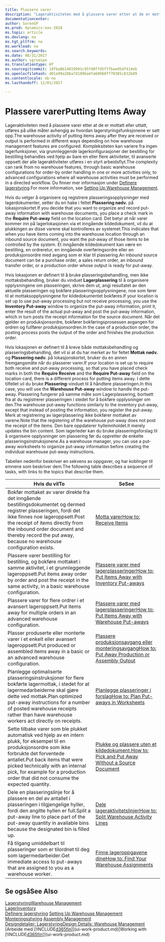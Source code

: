 ```yaml
---
title: Plassere varer
description: "Lageraktiviteten med å plassere varer etter at de er mottatt eller uttatt, utføres på ulike måter avhengig av hvordan lagerstyringsfunksjonene er satt opp."
documentationcenter: 
author: SorenGP
ms.prod: dynamics-nav-2018
ms.topic: article
ms.devlang: na
ms.tgt_pltfrm: na
ms.workload: na
ms.search.keywords: 
ms.date: 08/31/2017
ms.author: sgroespe
ms.translationtype: HT
ms.sourcegitcommit: 1dfba8b14019991c95f40ffd5f7fbaed5df414eb
ms.openlocfilehash: d01e99a286a7d1896a4fa68968ff70385c832b89
ms.contentlocale: nb-no
ms.lasthandoff: 12/01/2017

---
```

# <a name="putting-items-away"></a><span data-ttu-id="b4789-103">Plassere varer</span><span class="sxs-lookup"><span data-stu-id="b4789-103">Putting Items Away</span></span>
<span data-ttu-id="b4789-104">Lageraktiviteten med å plassere varer etter at de er mottatt eller uttatt, utføres på ulike måter avhengig av hvordan lagerstyringsfunksjonene er satt opp.</span><span class="sxs-lookup"><span data-stu-id="b4789-104">The warehouse activity of putting items away after they are received or output is performed in different ways depending on how warehouse management features are configured.</span></span> <span data-ttu-id="b4789-105">Kompleksiteten kan variere fra ingen lagerfunksjoner, via grunnleggende lagerkonfigurasjoner der bestilling for bestilling behandles ved hjelp av bare en eller flere aktiviteter, til avanserte oppsett der alle lageraktiviteter utføres i en styrt arbeidsflyt.</span><span class="sxs-lookup"><span data-stu-id="b4789-105">The complexity can rank from no warehouse features, through basic warehouse configurations for order-by order handling in one or more activities only, to advanced configurations where all warehouse activities must be performed in a directed workflow.</span></span> <span data-ttu-id="b4789-106">Du finner mer informasjon under [Definere lagerstyring](warehouse-setup-warehouse.md).</span><span class="sxs-lookup"><span data-stu-id="b4789-106">For more information, see [Setting Up Warehouse Management](warehouse-setup-warehouse.md).</span></span>

<span data-ttu-id="b4789-107">Hvis du velger å organisere og registrere plasseringsopplysninger med lagerdokumenter, setter du en hake i feltet **Plassering nødv.** på lokasjonskortet.</span><span class="sxs-lookup"><span data-stu-id="b4789-107">If you decide that you want to organize and record put-away information with warehouse documents, you place a check mark in the **Require Put-away** field on the location card.</span></span> <span data-ttu-id="b4789-108">Det betyr at når varer kommer inn på lagerlokasjonen via et inngående kildedokument, vil du at plukkingen av disse varene skal kontrolleres av systemet.</span><span class="sxs-lookup"><span data-stu-id="b4789-108">This indicates that when you have items coming into the warehouse location through an inbound source document, you want the put-away of those items to be controlled by the system.</span></span> <span data-ttu-id="b4789-109">Et inngående kildedokument kan være en bestilling, en ordreretur, en inngående overføringsordre eller en produksjonsordre med avgang som er klar til plassering.</span><span class="sxs-lookup"><span data-stu-id="b4789-109">An inbound source document can be a purchase order, a sales return order, an inbound transfer order, or a production order whose output is ready for put-away.</span></span>  

<span data-ttu-id="b4789-110">Hvis lokasjonen er definert til å bruke plasseringsbehandling, men ikke mottaksbehandling, bruker du vinduet **Lagerplassering** til å organisere opplysningene om plasseringen, skrive dem ut, angi resultatet av den aktuelle plasseringen og bokføre plasseringsopplysningene, noe som fører til at mottaksopplysningene for kildedokumentet bokføres.</span><span class="sxs-lookup"><span data-stu-id="b4789-110">If your location is set up to use put-away processing but not receive processing, you use the **Inventory Put-away** window to organize the put-away information, print it, enter the result of the actual put-away and post the put-away information, which in turn posts the receipt information for the source document.</span></span> <span data-ttu-id="b4789-111">Når det gjelder en produksjonsordre, bokfører bokføringsprosessen avgangen for ordren og fullfører produksjonsordren.</span><span class="sxs-lookup"><span data-stu-id="b4789-111">In the case of a production order, the posting process posts the output of the order and finishes the production order.</span></span>

<span data-ttu-id="b4789-112">Hvis lokasjonen er definert til å kreve både mottaksbehandling og plasseringsbehandling, det vil si at du har merket av for feltet **Mottak nødv.** og **Plassering nødv.** på lokasjonskortet, bruker du en annen fremgangsmåte når du plasserer varer.</span><span class="sxs-lookup"><span data-stu-id="b4789-112">If your location is set up to require both receive and put-away processing, so that you have placed check marks in both the **Require Receive** and the **Require Put-away** field on the location card, there is a different process for putting items away.</span></span> <span data-ttu-id="b4789-113">I dette tilfellet vil du bruke **Plassering**-vinduet til å håndtere plasseringen.</span><span class="sxs-lookup"><span data-stu-id="b4789-113">In this case, you will use the **Warehouse Put-away** window to handle the put-away.</span></span> <span data-ttu-id="b4789-114">Plassering fungerer på samme måte som Lagerplassering, bortsett fra at du registrerer plasseringen i stedet for å bokføre opplysninger om den.</span><span class="sxs-lookup"><span data-stu-id="b4789-114">The warehouse put-away functions similarly to the inventory put-away, except that instead of posting the information, you register the put-away.</span></span> <span data-ttu-id="b4789-115">Merk at registrering av lagerplassering ikke bokfører mottaket av varene.</span><span class="sxs-lookup"><span data-stu-id="b4789-115">Note that the registering of the warehouse put-away does not post the receipt of the items.</span></span> <span data-ttu-id="b4789-116">Den bare oppdaterer hylleinnholdet.</span><span class="sxs-lookup"><span data-stu-id="b4789-116">It merely updates the bin content.</span></span> <span data-ttu-id="b4789-117">Som lagerleder kan du bruke plasseringsforslag til å organisere opplysninger om plassering før du oppretter de enkelte plasseringsinstruksjonene.</span><span class="sxs-lookup"><span data-stu-id="b4789-117">As a warehouse manager, you can use a put-away worksheets to organize put-away information before creating the individual warehouse put-away instructions.</span></span>

<span data-ttu-id="b4789-118">Tabellen nedenfor beskriver en sekvens av oppgaver, og har koblinger til emnene som beskriver dem.</span><span class="sxs-lookup"><span data-stu-id="b4789-118">The following table describes a sequence of tasks, with links to the topics that describe them.</span></span>   

|<span data-ttu-id="b4789-119">**Hvis du vil**</span><span class="sxs-lookup"><span data-stu-id="b4789-119">**To**</span></span>|<span data-ttu-id="b4789-120">**Se**</span><span class="sxs-lookup"><span data-stu-id="b4789-120">**See**</span></span>|  
|------------|-------------|  
|<span data-ttu-id="b4789-121">Bokfør mottaket av varer direkte fra det inngående bestillingsdokumentet og dermed registrer plasseringen, fordi det ikke finnes noe lageroppsett.</span><span class="sxs-lookup"><span data-stu-id="b4789-121">Post the receipt of items directly from the inbound order document and thereby record the put away, because no warehouse configuration exists.</span></span>|[<span data-ttu-id="b4789-122">Motta varer</span><span class="sxs-lookup"><span data-stu-id="b4789-122">How to: Receive Items</span></span>](warehouse-how-receive-items.md)|  
|<span data-ttu-id="b4789-123">Plassere varer bestilling for bestilling, og bokføre mottaket i samme aktivitet, i et grunnleggende lageroppsett.</span><span class="sxs-lookup"><span data-stu-id="b4789-123">Put items away order by order and post the receipt in the same activity, in a basic warehouse configuration.</span></span>|[<span data-ttu-id="b4789-124">Plassere varer med lagerplasseringer</span><span class="sxs-lookup"><span data-stu-id="b4789-124">How to: Put Items Away with Inventory Put-aways</span></span>](warehouse-how-to-put-items-away-with-inventory-put-aways.md)|  
|<span data-ttu-id="b4789-125">Plassere varer for flere ordrer i et avansert lageroppsett.</span><span class="sxs-lookup"><span data-stu-id="b4789-125">Put items away for multiple orders in an advanced warehouse configuration.</span></span>|[<span data-ttu-id="b4789-126">Plassere varer med lagerplasseringer</span><span class="sxs-lookup"><span data-stu-id="b4789-126">How to: Put Items Away with Warehouse Put-aways</span></span>](warehouse-how-to-put-items-away-with-warehouse-put-aways.md)|  
|<span data-ttu-id="b4789-127">Plasser produserte eller monterte varer i et enkelt eller avansert lageroppsett.</span><span class="sxs-lookup"><span data-stu-id="b4789-127">Put produced or assembled items away in a basic or an advanced warehouse configuration.</span></span>|[<span data-ttu-id="b4789-128">Plassere produksjonsavgang eller monteringsavgang</span><span class="sxs-lookup"><span data-stu-id="b4789-128">How to: Put Away Production or Assembly Output</span></span>](warehouse-how-to-put-away-production-output.md)|
|<span data-ttu-id="b4789-129">Planlegge optimaliserte plasseringsinstruksjoner for flere bokførte lagermottak, i stedet for at lagermedarbeiderne skal gjøre dette ved mottak.</span><span class="sxs-lookup"><span data-stu-id="b4789-129">Plan optimized put-away instructions for a number of posted warehouse receipts rather than have warehouse workers act directly on receipts.</span></span>|[<span data-ttu-id="b4789-130">Planlegge plasseringer i forslag</span><span class="sxs-lookup"><span data-stu-id="b4789-130">How to: Plan Put-aways in Worksheets</span></span>](warehouse-how-to-plan-put-aways-in-worksheets.md)|  
|<span data-ttu-id="b4789-131">Sette tilbake varer som ble plukket automatisk ved hjelp av en intern plukk, for eksempel til en produksjonsordre som ikke forbrukte det forventede antallet.</span><span class="sxs-lookup"><span data-stu-id="b4789-131">Put back items that were picked technically with an internal pick, for example for a production order that did not consume the expected quantity.</span></span>|[<span data-ttu-id="b4789-132">Plukke og plassere uten et kildedokument.</span><span class="sxs-lookup"><span data-stu-id="b4789-132">How to: Pick and Put Away Without a Source Document</span></span>](warehouse-how-to-create-put-aways-from-internal-put-aways.md)|
|<span data-ttu-id="b4789-133">Dele en plasseringslinje for å plassere en del av antallet i plasseringen i tilgjengelige hyller, fordi den angitte hyllen er full.</span><span class="sxs-lookup"><span data-stu-id="b4789-133">Split a put-away line to place part of the put-away quantity in available bins because the designated bin is filled up.</span></span>|[<span data-ttu-id="b4789-134">Dele lageraktivitetslinjer</span><span class="sxs-lookup"><span data-stu-id="b4789-134">How to: Split Warehouse Activity Lines</span></span>](warehouse-how-to-split-warehouse-activity-lines.md)|
|<span data-ttu-id="b4789-135">Få tilgang umiddelbart til plasseringer som er tilordnet til deg som lagermedarbeider.</span><span class="sxs-lookup"><span data-stu-id="b4789-135">Get immediate access to put-aways that are assigned to you as a warehouse worker.</span></span>|[<span data-ttu-id="b4789-136">Finne lageroppgavene dine</span><span class="sxs-lookup"><span data-stu-id="b4789-136">How to: Find Your Warehouse Assignments</span></span>](warehouse-how-to-find-your-warehouse-assignments.md)|    

## <a name="see-also"></a><span data-ttu-id="b4789-137">Se også</span><span class="sxs-lookup"><span data-stu-id="b4789-137">See Also</span></span>  
[<span data-ttu-id="b4789-138">Lagerstyring</span><span class="sxs-lookup"><span data-stu-id="b4789-138">Warehouse Management</span></span>](warehouse-manage-warehouse.md)  
[<span data-ttu-id="b4789-139">Lager</span><span class="sxs-lookup"><span data-stu-id="b4789-139">Inventory</span></span>](inventory-manage-inventory.md)  
<span data-ttu-id="b4789-140">[Definere lagerstyring](warehouse-setup-warehouse.md)   </span><span class="sxs-lookup"><span data-stu-id="b4789-140">[Setting Up Warehouse Management](warehouse-setup-warehouse.md)   </span></span>  
<span data-ttu-id="b4789-141">[Monteringsstyring](assembly-assemble-items.md)  </span><span class="sxs-lookup"><span data-stu-id="b4789-141">[Assembly Management](assembly-assemble-items.md)  </span></span>  
[<span data-ttu-id="b4789-142">Designdetaljer: Lagerstyring</span><span class="sxs-lookup"><span data-stu-id="b4789-142">Design Details: Warehouse Management</span></span>](design-details-warehouse-management.md)  
<span data-ttu-id="b4789-143">[Arbeide med [!INCLUDE[d365fin](includes/d365fin_md.md)]](ui-work-product.md)</span><span class="sxs-lookup"><span data-stu-id="b4789-143">[Working with [!INCLUDE[d365fin](includes/d365fin_md.md)]](ui-work-product.md)</span></span>  

